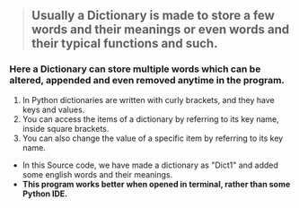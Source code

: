 > ## Usually a Dictionary is made to store a few words and their meanings or even words and their typical functions and such.

### Here a Dictionary can store multiple words which can be altered, appended and even removed anytime in the program.

1. In Python dictionaries are written with curly brackets, and they have keys and values.
2. You can access the items of a dictionary by referring to its key name, inside square brackets.
3. You can also change the value of a specific item by referring to its key name.

- In this Source code, we have made a dictionary as "Dict1" and added some english words and their meanings.
- **This program works better when opened in terminal, rather than some Python IDE.**
